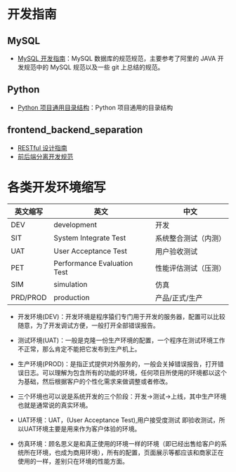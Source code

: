 # 开发指南

## MySQL

- [MySQL 开发指南](MySQL/MySQL%20开发指南.md)：MySQL 数据库的规范规范，主要参考了阿里的 JAVA 开发规范中的 MySQL 规范以及一些 git 上总结的规范。


## Python

- [Python 项目通用目录结构](Python/Python%20项目通用目录结构.md)：Python 项目通用的目录结构


## frontend_backend_separation

- [RESTful 设计指南](frontend_backend_separation/RESTful%20设计指南.md)
- [前后端分离开发规范](frontend_backend_separation/前后端分离开发规范.md)


# 各类开发环境缩写

| 英文缩写     | 英文                          | 中文         |
|----------|-----------------------------|------------|
| DEV      | development                 | 开发         |
| SIT      | System Integrate Test       | 系统整合测试（内测） |
| UAT      | User Acceptance Test        | 用户验收测试     |
| PET      | Performance Evaluation Test | 性能评估测试（压测） |
| SIM      | simulation                  | 仿真         |
| PRD/PROD | production                  | 产品/正式/生产   |

- 开发环境(DEV)：开发环境是程序猿们专门用于开发的服务器，配置可以比较随意，为了开发调试方便，一般打开全部错误报告。

- 测试环境(UAT)：一般是克隆一份生产环境的配置，一个程序在测试环境工作不正常，那么肯定不能把它发布到生产机上。

- 生产环境(PROD)：是指正式提供对外服务的，一般会关掉错误报告，打开错误日志。可以理解为包含所有的功能的环境，任何项目所使用的环境都以这个为基础，然后根据客户的个性化需求来做调整或者修改。

- 三个环境也可以说是系统开发的三个阶段：开发->测试->上线，其中生产环境也就是通常说的真实环境。

- UAT环境：UAT，(User Acceptance Test),用户接受度测试 即验收测试，所以UAT环境主要是用来作为客户体验的环境。

- 仿真环境：顾名思义是和真正使用的环境一样的环境（即已经出售给客户的系统所在环境，也成为商用环境），所有的配置，页面展示等都应该和商家正在使用的一样，差别只在环境的性能方面。
